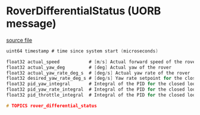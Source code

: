 # RoverDifferentialStatus (UORB message)



[source file](https://github.com/PX4/PX4-Autopilot/blob/main/msg/RoverDifferentialStatus.msg)

```c
uint64 timestamp # time since system start (microseconds)

float32 actual_speed	       # [m/s] Actual forward speed of the rover
float32 actual_yaw_deg         # [deg] Actual yaw of the rover
float32 actual_yaw_rate_deg_s  # [deg/s] Actual yaw rate of the rover
float32 desired_yaw_rate_deg_s # [deg/s] Yaw rate setpoint for the closed loop yaw rate controller
float32 pid_yaw_integral       # Integral of the PID for the closed loop yaw controller
float32 pid_yaw_rate_integral  # Integral of the PID for the closed loop yaw rate controller
float32 pid_throttle_integral  # Integral of the PID for the closed loop speed controller

# TOPICS rover_differential_status

```
